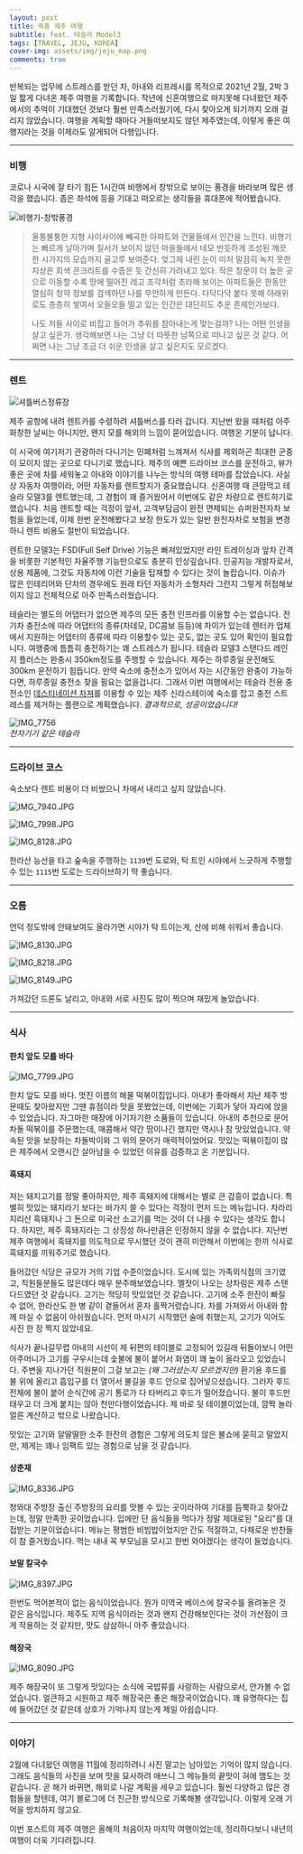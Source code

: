 ```yaml
---
layout: post
title: 즉흥 제주 여행
subtitle: feat. 테슬라 Model3
tags: [TRAVEL, JEJU, KOREA]
cover-img: assets/img/jeju_map.png
comments: true
---
```


반복되는 업무에 스트레스를 받던 차, 아내와 리프레시를 목적으로 2021년 2월, 2박 3일 짧게 다녀온 제주 여행을 기록합니다. 작년에 신혼여행으로 마지못해 다녀왔던 제주에서의 추억이 기대했던 것보다 훨씬 만족스러웠기에, 다시 찾아오게 되기까지 오래 걸리지 않았습니다. 여행을 계획할 때마다 거들떠보지도 않던 제주였는데, 이렇게 좋은 여행지라는 것을 이제라도 알게되어 다행입니다.

---

### 비행

코로나 시국에 잘 타기 힘든 1시간여 비행에서 창밖으로 보이는 풍경을 바라보며 많은 생각을 했습니다. 좁은 좌석에 등을 기대고 떠오르는 생각들을 휴대폰에 적어봤습니다.

![비행기-창밖풍경](https://www.dropbox.com/s/ql7nslxhhajzm3x/%EA%B9%80%ED%8F%AC-%EC%A0%9C%EC%A3%BC%EB%B9%84%ED%96%89.jpg?raw=1)

> 울퉁불퉁한 지형 사이사이에 빼곡한 아파트와 건물들에서 인간을 느낀다. 비행기는 빠르게 날아가며 질서가 보이지 않던 마을들에서 네모 반듯하게 조성된 깨끗한 시가지의 모습까지 골고루 보여준다. 엊그제 내린 눈이 미처 말끔히 녹지 못한 지상은 회색 콘크리트를 수줍은 듯 간신히 가려내고 있다. 작은 창문이 더 높은 곳으로 이동할 수록 땅에 떨어진 레고 조각처럼 초라해 보이는 아파트들은 한동안 열심히 청약 정보를 검색하던 나를 무안하게 만든다. 다닥다닥 붙다 못해 아래위로도 층층히 쌓여서 오들오들 떨고 있는 인간은 대단히도 추운 존재인가보다.   
>
> 나도 저들 사이로 비집고 들어가 추위를 참아내는게 맞는걸까? 나는 어떤 인생을 살고 싶은가. 생각해보면 나는 그냥 더 따뜻한 남쪽으로 떠나고 싶은 것 같다. 어쩌면 나는 그냥 조금 더 쉬운 인생을 살고 싶은지도 모르겠다.

---

### 렌트

![셔틀버스정류장](https://www.dropbox.com/s/6bzojpma9iqot44/%EC%85%94%ED%8B%80%EB%B2%84%EC%8A%A4.JPG?raw=1)

제주 공항에 내려 렌트카를 수령하려 셔틀버스를 타러 갑니다. 지난번 왔을 때처럼 아주 화창한 날씨는 아니지만, 왠지 모를 해외의 느낌이 묻어있습니다. 여행온 기분이 납니다.

이 시국에 여기저기 관광하러 다니기는 민폐처럼 느껴져서 식사를 제외하곤 최대한 군중이 모이지 않는 곳으로 다니기로 했습니다. 제주의 예쁜 드라이브 코스를 운전하고, 뷰가 좋은 곳에 차를 세워놓고 아내와 이야기를 나누는 방식의 여행 테마를 잡았습니다. 사실상 자동차 여행이라, 어떤 자동차를 렌트할지가 중요했습니다. 신혼여행 때 큰맘먹고 테슬라 모델3를 렌트했는데, 그 경험이 꽤 즐거웠어서 이번에도 같은 차량으로 렌트하기로 했습니다. 처음 렌트할 때는 걱정이 앞서, 고객부담금이 완전 면제되는 슈퍼완전자차 보험을 들었는데, 이제 한번 운전해봤다고 보장 한도가 있는 일반 완전자차로 보험을 변경하니 렌트 비용도 절반이 되었습니다.

렌트한 모델3는 FSD(Full Self Drive) 기능은 빠져있었지만 라인 트레이싱과 앞차 간격을 비롯한 기본적인 자율주행 기능만으로도 충분히 인상깊습니다. 인공지능 개발자로서, 상용 제품에, 그것도 자동차에 이런 기술을 탑재할 수 있다는 것이 놀랍습니다. 이슈가 많은 인테리어와 단차의 경우에도 원래 타던 자동차가 소형차라 그런지 그렇게 허접해보이지 않고 전체적으로 아주 만족스러웠습니다.

테슬라는 별도의 어댑터가 없으면 제주의 모든 충전 인프라를 이용할 수는 없습니다. 전기차 충전소에 따라 어댑터의 종류(차데모, DC콤보 등등)에 차이가 있는데 렌터카 업체에서 지원하는 어댑터의 종류에 따라 이용할수 있는 곳도, 없는 곳도 있어 확인이 필요합니다. 여행중에 틈틈히 충전하기는 꽤 스트레스가 됩니다. 테슬라 모델3 스탠다드 레인지 플러스는 완충시 350km정도를 주행할 수 있습니다. 제주는 하루종일 운전해도 300km 운전하기 힘듭니다. 만약 숙소에 충전소가 있어서 자는 시간동안 완충이 가능하다면, 하루종일 충전소 찾을 필요는 없을겁니다. 그래서 이번 여행에서는 테슬라 전용 충전소인 [데스티네이션 차져](https://www.tesla.com/ko_KR/destination-charging?redirect=no)를 이용할 수 있는 제주 신라스테이에 숙소를 잡고 충전 스트레스를 제거하는 플랜으로 계획했습니다. _결과적으로, 성공이었습니다!_

![IMG_7756](https://www.dropbox.com/s/yuk75cyl3vfg03y/IMG_7756.JPG?raw=1)  
_전자기기 같은 테슬라_

---

### 드라이브 코스

숙소보다 렌트 비용이 더 비쌌으니 차에서 내리고 싶지 않았습니다.  

![IMG_7940.JPG](https://www.dropbox.com/s/497cq46wkyvw8wi/IMG_7940.JPG?raw=1)

![IMG_7998.JPG](https://www.dropbox.com/s/8u3z93loq0h7zdj/IMG_7998.JPG?raw=1)

![IMG_8128.JPG](https://www.dropbox.com/s/3s0g1v2y2c39rxq/IMG_8128.JPG?raw=1)

한라산 능선을 타고 숲속을 주행하는 `1139`번 도로와, 탁 트인 시야에서 느긋하게 주행할 수 있는 `1115`번 도로는 드라이브하기 딱 좋습니다.

---

### 오름

언덕 정도밖에 안돼보여도 올라가면 시야가 탁 트이는게, 산에 비해 쉬워서 좋습니다.

![IMG_8130.JPG](https://www.dropbox.com/s/lu5gm4m0bjst1cx/IMG_8130.JPG?raw=1)

![IMG_8218.JPG](https://www.dropbox.com/s/j34b7yrlvp9cihp/IMG_8218.JPG?raw=1)

![IMG_8149.JPG](https://www.dropbox.com/s/glk85yuqvslf08q/IMG_8149.JPG?raw=1)

가져갔던 드론도 날리고, 아내와 서로 사진도 많이 찍으며 재밌게 놀았습니다.

---

### 식사

#### 한치 앞도 모를 바다

![IMG_7799.JPG](https://www.dropbox.com/s/thkct8qr08phgrs/IMG_7799.JPG?raw=1)

한치 앞도 모를 바다. 멋진 이름의 해물 떡볶이집입니다. 아내가 좋아해서 지난 제주 방문때도 찾아왔지만 그땐 휴점이라 맛을 못봤었는데, 이번에는 기회가 닿아 자리에 앉을 수 있었습니다. 자그마한 매장에 아기자기한 소품들이 있습니다. 아내의 추천으로 문어 차돌 떡볶이를 주문했는데, 매콤해서 약간 땀이나긴 했지만 역시나 참 맛있었습니다. 약속된 맛을 보장하는 차돌박이와 그 위의 문어가 매력적이었어요. 맛있는 떡볶이집이 많은 제주에서 오랜시간 살아남을 수 있었던 이유를 검증하고 온 기분입니다. 

#### 흑돼지

저는 돼지고기를 정말 좋아하지만, 제주 흑돼지에 대해서는 별로 큰 감흥이 없습니다. 특별히 맛있는 돼지라기 보다는 바가지 쓸 수 있다는 걱정이 먼저 드는 메뉴입니다. 차라리 지리산 흑돼지나 그 돈으로 미국산 소고기를 먹는 것이 더 나을 수 있다는 생각도 합니다. 하지만, 제주 흑돼지라는 그 상징성 하나만큼은 인정하지 않을 수 없습니다. 지난번 제주 여행에서 흑돼지를 의도적으로 무시했던 것이 괜히 미안해서 이번에는 한끼 식사로 흑돼지를 끼워주기로 했습니다.

들어갔던 식당은 규모가 거의 기업 수준이었습니다. 도시에 있는 가족외식점의 크기였고, 직원들분들도 많은데다 매우 분주해보였습니다. 멜젓이 나오는 상차림은 제주 스탠다드였던 것 같습니다. 고기는 적당히 맛있었던 것 같습니다. 고기에 소주 한잔이 빠질 수 없어, 한라산도 한 병 같이 곁들어서 혼자 홀짝거렸습니다. 차를 가져와서 아내와 함께 마실 수 없음이 아쉬웠습니다. 먼저 마시기 시작했던 술에 취했는지, 고기가 익어도 사진 한 장 찍지 않았네요.

식사가 끝나갈무렵 아내의 시선이 제 뒤편의 테이블로 고정되어 있길래 뒤돌아보니 어떤 아주머니가 고기를 구우시는데 숯불에 불이 붙어서 화염이 꽤 높이 올라오고 있었습니다. 주변을 지나가던 직원분이 그걸 보고는 _(왜 그러셨는지 모르겠지만)_ 환기용 후드를 불 위에 올리고 흡입구를 더 열어서 불길을 후드 안으로 집어넣으셨습니다. 그러자 후드 전체에 불이 붙어 순식간에 공기 통로가 다 타버리고 후드가 떨어졌습니다. 불이 후드만 태우고 더 크게 붙지는 않아 천만다행이었습니다. 제 바로 뒷 테이블이었는데, 깜짝 놀라 얼른 계산하고 밖으로 나왔습니다. 

맛있는 고기와 알딸딸한 소주 한잔의 경험은 그렇게 의도치 않은 불쇼에 묻히고 말았지만, 제게는 꽤나 임팩트 있는 경험으로 남을 것 같습니다.

#### 상춘재

![IMG_8336.JPG](https://www.dropbox.com/s/lcn3jydefekno7n/IMG_8336.JPG?raw=1)

청와대 주방장 출신 주방장의 요리를 맛볼 수 있는 곳이라하여 기대를 듬뿍하고 찾아갔는데, 정말 만족한 곳이었습니다. 입에만 단 음식들을 먹다가 정말 제대로된 "요리"를 대접받는 기분이었습니다. 메뉴는 평범한 비빔밥이었지만 간도 적절하고, 다채로운 반찬들이 참 즐거웠습니다. 먹는 내내 꼭 부모님을 모시고 한번 와야겠다는 생각이 들었습니다. 

#### 보말 칼국수

![IMG_8397.JPG](https://www.dropbox.com/s/32f7ue67hm6alz6/IMG_8397.JPG?raw=1)

한번도 먹어본적이 없는 음식이었습니다. 뭔가 미역국 베이스에 칼국수를 올려놓은 것 같은 음식입니다. 제주도 지역 음식이라는 것과 왠지 건강해보인다는 것이 가산점이 크게 작용하는 것 같지만, 맛도 삼삼하니 아주 좋았습니다.

#### 해장국

![IMG_8090.JPG](https://www.dropbox.com/s/3vkj0qfdjbog5ga/IMG_8090.JPG?raw=1)

제주 해장국이 또 그렇게 맛있다는 소식에 국밥류를 사랑하는 사람으로서, 안가볼 수 없었습니다. 얼큰하고 시원하고 제주 해장국은 좋은 해장국이었습니다. 꽤 유명하다는 집에 들어갔던 것 같은데 상호가 기억나지 않는게 제일 아쉽습니다.

---

### 이야기

2월에 다녀왔던 여행을 11월에 정리하려니 사진 말고는 남아있는 기억이 많지 않습니다. 그래도 음식들의 사진을 보며 맛을 묘사하려 애쓰니 그 메뉴들의 끝맛이 혀에 맴도는 것 같습니다. 곧 해가 바뀌면, 해외로 나갈 계획을 세우고 있습니다. 훨씬 다양하고 많은 경험들을 할텐데, 여기 블로그에 더 친근한 방식으로 기록해볼 생각입니다. 이렇게 오래 기억을 방치하지 않고요.

이번 포스트의 제주 여행은 올해의 처음이자 마지막 여행이었는데, 정리하다보니 내년의 여행이 더욱 기다려집니다.